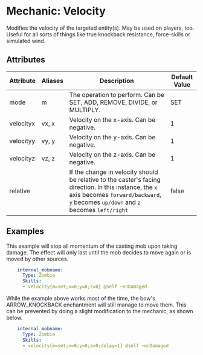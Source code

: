 Mechanic: Velocity
==================

Modifies the velocity of the targeted entity(s). May be used on players,
too. Useful for all sorts of things like true knockback resistance,
force-skills or simulated wind.

Attributes
----------

| Attribute | Aliases | Description                                                             | Default Value |
|-----------|---------|-------------------------------------------------------------------------|---------------|
| mode      | m       | The operation to perform. Can be SET, ADD, REMOVE, DIVIDE, or MULTIPLY. | SET           |
| velocityx | vx, x   | Velocity on the x-axis. Can be negative.                                | 1             |
| velocityy | vy, y   | Velocity on the y-axis. Can be negative.                                | 1             |
| velocityz | vz, z   | Velocity on the z-axis. Can be negative.                                | 1             |
| relative  |         | If the change in velocity should be relative to the caster's facing direction. In this instance, the `x` axis becomes `forward/backward`, `y` becomes `up/down` and `z` becomes `left/right`| false     |

  

Examples
--------

This example will stop all momentum of the casting mob upon taking
damage. The effect will only last until the mob decides to move again or
is moved by other sources.

```yaml
    internal_mobname:
      Type: Zombie
      Skills:
      - velocity{m=set;x=0;y=0;z=0} @self ~onDamaged
```

While the example above works most of the time, the bow's ARROW_KNOCKBACK enchantment will still manage to move them. This can be prevented by doing a slight modification to the mechanic, as shown below.
```yaml
    internal_mobname:
      Type: Zombie
      Skills:
      - velocity{m=set;x=0;y=0;z=0;delay=1} @self ~onDamaged
```